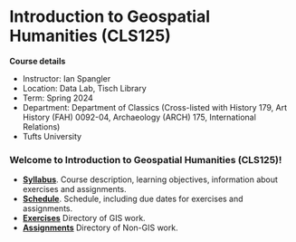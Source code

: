 # Introduction to Geospatial Humanities (CLS125)
**Course details**
* Instructor: Ian Spangler
* Location: Data Lab, Tisch Library
* Term: Spring 2024
* Department: Department of Classics (Cross-listed with History 179, Art History (FAH) 0092-04, Archaeology (ARCH) 175, International Relations)
* Tufts University

### Welcome to Introduction to Geospatial Humanities (CLS125)!

* **[Syllabus](./syllabus/README.md)**. Course description, learning objectives, information about exercises and assignments.
* **[Schedule](./schedule/README.md)**. Schedule, including due dates for exercises and assignments.
* **[Exercises](./exercises/)** Directory of GIS work.
* **[Assignments](./planning/assignments/README.md)** Directory of Non-GIS work.